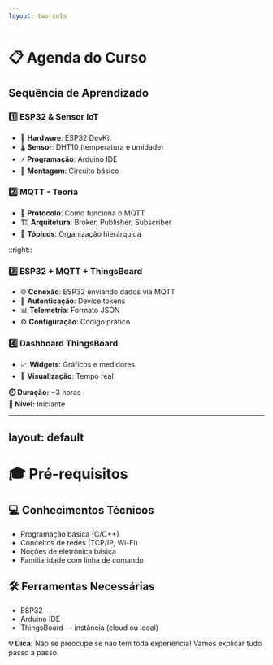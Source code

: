 ```yaml
---
layout: two-cols
---
```


<div class="flex flex-col items-left justify-center h-full">

# 📋 Agenda do Curso

## Sequência de Aprendizado

<v-clicks>

### 1️⃣ **ESP32 & Sensor IoT** 
- 🔌 **Hardware**: ESP32 DevKit
- 🌡️ **Sensor**: DHT10 (temperatura e umidade)
- ⚡ **Programação**: Arduino IDE
- 🔧 **Montagem**: Circuito básico

### 2️⃣ **MQTT - Teoria** 
- 📡 **Protocolo**: Como funciona o MQTT
- 🏗️ **Arquitetura**: Broker, Publisher, Subscriber
- 📂 **Tópicos**: Organização hierárquica

</v-clicks>

</div>

::right::

<div class="flex flex-col items-left justify-center h-full">

<v-clicks>

### 3️⃣ **ESP32 + MQTT + ThingsBoard**
- 🌐 **Conexão**: ESP32 enviando dados via MQTT
- 🔑 **Autenticação**: Device tokens
- 📊 **Telemetria**: Formato JSON
- ⚙️ **Configuração**: Código prático

### 4️⃣ **Dashboard ThingsBoard**
- 📈 **Widgets**: Gráficos e medidores
- 👀 **Visualização**: Tempo real


</v-clicks>

<div class="mt-8 p-4 bg-blue-600 rounded-lg text-sm">
  <strong>⏱️ Duração:</strong> ~3 horas<br>
  <strong>🎯 Nível:</strong> Iniciante
</div>

</div>

---
layout: default
---

# 🎓 Pré-requisitos

<div class="grid grid-cols-2 gap-6 mt-6">

<div>

## 💻 Conhecimentos Técnicos
- Programação básica (C/C++)
- Conceitos de redes (TCP/IP, Wi-Fi)
- Noções de eletrônica básica
- Familiaridade com linha de comando

</div>

<div>

## 🛠️ Ferramentas Necessárias
- ESP32
- Arduino IDE
- ThingsBoard — instância (cloud ou local)

</div>
</div>

<div class="mt-8 p-4 bg-red-600 rounded-lg">
<strong>💡 Dica:</strong> Não se preocupe se não tem toda experiência! Vamos explicar tudo passo a passo.
</div>
